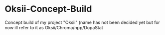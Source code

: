 # Oksii-Concept-Build
Concept build of my project "Oksii" (name has not been decided yet but for now ill refer to it as Oksii/Chroma/npp/DopaStat
